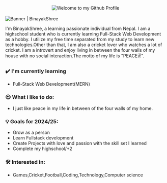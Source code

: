 <div align="center">
  <img src="https://github.com/BrunnerLivio/brunnerlivio/blob/master/images/welcome.png?raw=true" style="max-width: 100%;" alt="Welcome to my Github Profile" />
  <br />
  <br />
</div>

<img alt="Banner | BinayakShree" src="https://i.imgur.com/8pvq7oV.gif">

I'm BinayakShree, a learning passionate individual from Nepal. I am a highschool student who is currently learning Full-Stack Web Development as a hobby. I utilize my free time separated from my study to learn new technologies.Other than that, I am also a cricket lover who watches a lot of cricket. I am a introvert and enjoy living in between the four walls of my house with no social interaction.The motto of my life is "PEACE✌".

### ✔️ I'm currently learning

- Full-Stack Web Development(MERN)

### 😍 What i like to do:

- I just like peace in my life in between of the four walls of my home.

### 💡 Goals for 2024/25:

- Grow as a person
- Learn Fullstack development
- Create Projects with love and passion with the skill set I learned
- Complete my highschool/+2

### 🛠 Interested in:

- Games,Cricket,Football,Coding,Technology,Computer science
